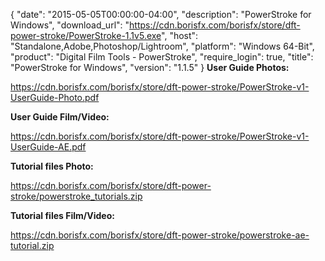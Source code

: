 {
  "date": "2015-05-05T00:00:00-04:00",
  "description": "PowerStroke for Windows",
  "download_url": "https://cdn.borisfx.com/borisfx/store/dft-power-stroke/PowerStroke-1.1v5.exe",
  "host": "Standalone,Adobe,Photoshop/Lightroom",
  "platform": "Windows 64-Bit",
  "product": "Digital Film Tools - PowerStroke",
  "require_login": true,
  "title": "PowerStroke for Windows",
  "version": "1.1.5"
}
**User Guide Photos:**

https://cdn.borisfx.com/borisfx/store/dft-power-stroke/PowerStroke-v1-UserGuide-Photo.pdf

**User Guide Film/Video:**

https://cdn.borisfx.com/borisfx/store/dft-power-stroke/PowerStroke-v1-UserGuide-AE.pdf


**Tutorial files Photo:**

https://cdn.borisfx.com/borisfx/store/dft-power-stroke/powerstroke_tutorials.zip

**Tutorial files Film/Video:**

https://cdn.borisfx.com/borisfx/store/dft-power-stroke/powerstroke-ae-tutorial.zip
